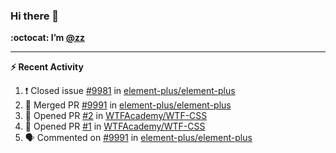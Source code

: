 ### Hi there 👋

**:octocat: I’m [@zz](https://github.com/holazz)**

---

**:zap: Recent Activity**

<!--START_SECTION:activity-->
1. ❗️ Closed issue [#9981](https://github.com/element-plus/element-plus/issues/9981) in [element-plus/element-plus](https://github.com/element-plus/element-plus)
2. 🎉 Merged PR [#9991](https://github.com/element-plus/element-plus/pull/9991) in [element-plus/element-plus](https://github.com/element-plus/element-plus)
3. 💪 Opened PR [#2](https://github.com/WTFAcademy/WTF-CSS/pull/2) in [WTFAcademy/WTF-CSS](https://github.com/WTFAcademy/WTF-CSS)
4. 💪 Opened PR [#1](https://github.com/WTFAcademy/WTF-CSS/pull/1) in [WTFAcademy/WTF-CSS](https://github.com/WTFAcademy/WTF-CSS)
5. 🗣 Commented on [#9991](https://github.com/element-plus/element-plus/issues/9991) in [element-plus/element-plus](https://github.com/element-plus/element-plus)
<!--END_SECTION:activity-->
